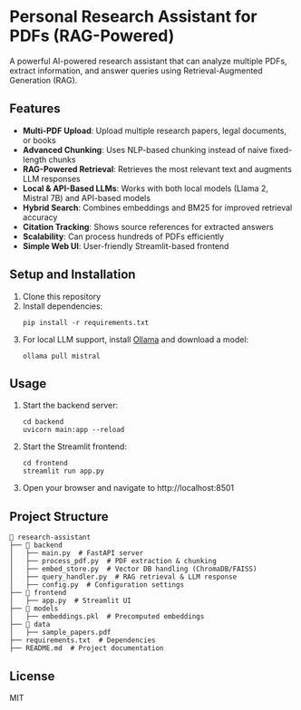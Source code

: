 # Personal Research Assistant for PDFs (RAG-Powered)

A powerful AI-powered research assistant that can analyze multiple PDFs, extract information, and answer queries using Retrieval-Augmented Generation (RAG).

## Features

- **Multi-PDF Upload**: Upload multiple research papers, legal documents, or books
- **Advanced Chunking**: Uses NLP-based chunking instead of naive fixed-length chunks
- **RAG-Powered Retrieval**: Retrieves the most relevant text and augments LLM responses
- **Local & API-Based LLMs**: Works with both local models (Llama 2, Mistral 7B) and API-based models
- **Hybrid Search**: Combines embeddings and BM25 for improved retrieval accuracy
- **Citation Tracking**: Shows source references for extracted answers
- **Scalability**: Can process hundreds of PDFs efficiently
- **Simple Web UI**: User-friendly Streamlit-based frontend

## Setup and Installation

1. Clone this repository
2. Install dependencies:
   ```
   pip install -r requirements.txt
   ```
3. For local LLM support, install [Ollama](https://ollama.ai/) and download a model:
   ```
   ollama pull mistral
   ```

## Usage

1. Start the backend server:
   ```
   cd backend
   uvicorn main:app --reload
   ```

2. Start the Streamlit frontend:
   ```
   cd frontend
   streamlit run app.py
   ```

3. Open your browser and navigate to http://localhost:8501

## Project Structure

```
📂 research-assistant
├── 📁 backend
│   ├── main.py  # FastAPI server
│   ├── process_pdf.py  # PDF extraction & chunking
│   ├── embed_store.py  # Vector DB handling (ChromaDB/FAISS)
│   ├── query_handler.py  # RAG retrieval & LLM response
│   ├── config.py  # Configuration settings
├── 📁 frontend
│   ├── app.py  # Streamlit UI
├── 📁 models
│   ├── embeddings.pkl  # Precomputed embeddings
├── 📁 data
│   ├── sample_papers.pdf
├── requirements.txt  # Dependencies
├── README.md  # Project documentation
```

## License

MIT 
